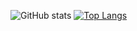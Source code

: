 ![GitHub stats](https://github-readme-stats.vercel.app/api?username=shakerrrr&show_icons=true&theme=radical)
[![Top Langs](https://github-readme-stats.vercel.app/api/top-langs/?username=shakerrrr&layout=compact)](https://github.com/anuraghazra/github-readme-stats)
